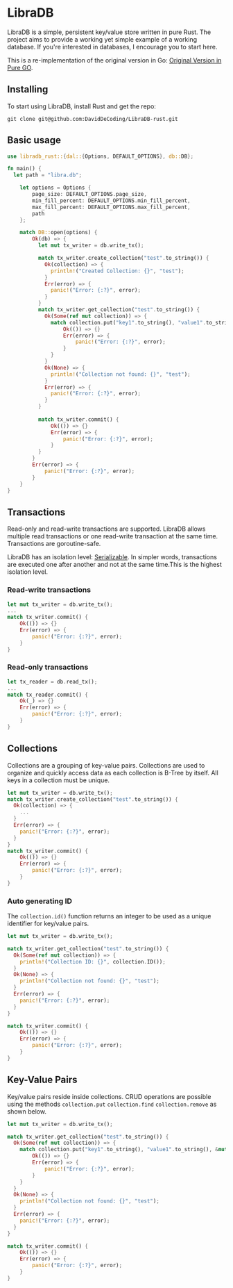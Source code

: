 # LibraDB

LibraDB is a simple, persistent key/value store written in pure Rust. The project aims to provide a working yet simple
example of a working database. If you're interested in databases, I encourage you to start here.

This is a re-implementation of the original version in Go: [Original Version in Pure GO](https://github.com/amit-davidson/LibraDB).

## Installing

To start using LibraDB, install Rust and get the repo:

```
git clone git@github.com:DavidDeCoding/LibraDB-rust.git
```

## Basic usage
```rust
use libradb_rust::{dal::{Options, DEFAULT_OPTIONS}, db::DB};

fn main() {
  let path = "libra.db";

    let options = Options {
        page_size: DEFAULT_OPTIONS.page_size,
        min_fill_percent: DEFAULT_OPTIONS.min_fill_percent,
        max_fill_percent: DEFAULT_OPTIONS.max_fill_percent,
        path
    };

    match DB::open(options) {
        Ok(db) => {
          let mut tx_writer = db.write_tx();

          match tx_writer.create_collection("test".to_string()) {
            Ok(collection) => {
              println!("Created Collection: {}", "test");
            }
            Err(error) => {
              panic!("Error: {:?}", error);
            }
          }
          match tx_writer.get_collection("test".to_string()) {
            Ok(Some(ref mut collection)) => {
              match collection.put("key1".to_string(), "value1".to_string(), &mut tx_writer) {
                  Ok(()) => {}
                  Err(error) => {
                      panic!("Error: {:?}", error);
                  }
              }
            }
            Ok(None) => {
              println!("Collection not found: {}", "test");
            }
            Err(error) => {
              panic!("Error: {:?}", error);
            }
          }
          
          match tx_writer.commit() {
              Ok(()) => {}
              Err(error) => {
                  panic!("Error: {:?}", error);
              }
          }
        }
        Err(error) => {
            panic!("Error: {:?}", error);
        }
    }
}
```
## Transactions
Read-only and read-write transactions are supported. LibraDB allows multiple read transactions or one read-write 
transaction at the same time. Transactions are goroutine-safe.

LibraDB has an isolation level: [Serializable](https://en.wikipedia.org/wiki/Isolation_(database_systems)#Serializable).
In simpler words, transactions are executed one after another and not at the same time.This is the highest isolation level.

### Read-write transactions

```rust
let mut tx_writer = db.write_tx();
...
match tx_writer.commit() {
    Ok(()) => {}
    Err(error) => {
        panic!("Error: {:?}", error);
    }
}
```
### Read-only transactions
```rust
let tx_reader = db.read_tx();
...
match tx_reader.commit() {
    Ok(_) => {}
    Err(error) => {
        panic!("Error: {:?}", error);
    }
}
```

## Collections
Collections are a grouping of key-value pairs. Collections are used to organize and quickly access data as each
collection is B-Tree by itself. All keys in a collection must be unique.
```rust
let mut tx_writer = db.write_tx();
match tx_writer.create_collection("test".to_string()) {
  Ok(collection) => {
    ...
  }
  Err(error) => {
    panic!("Error: {:?}", error);
  }
}
match tx_writer.commit() {
    Ok(()) => {}
    Err(error) => {
        panic!("Error: {:?}", error);
    }
}
```

### Auto generating ID
The `collection.id()` function returns an integer to be used as a unique identifier for key/value pairs.
```rust
let mut tx_writer = db.write_tx();

match tx_writer.get_collection("test".to_string()) {
  Ok(Some(ref mut collection)) => {
    println!("Collection ID: {}", collection.ID());
  }
  Ok(None) => {
    println!("Collection not found: {}", "test");
  }
  Err(error) => {
    panic!("Error: {:?}", error);
  }
}

match tx_writer.commit() {
    Ok(()) => {}
    Err(error) => {
        panic!("Error: {:?}", error);
    }
}
```
## Key-Value Pairs
Key/value pairs reside inside collections. CRUD operations are possible using the methods `collection.put` 
`collection.find` `collection.remove` as shown below.   
```rust
let mut tx_writer = db.write_tx();

match tx_writer.get_collection("test".to_string()) {
  Ok(Some(ref mut collection)) => {
    match collection.put("key1".to_string(), "value1".to_string(), &mut tx_writer) {
        Ok(()) => {}
        Err(error) => {
            panic!("Error: {:?}", error);
        }
    }
  }
  Ok(None) => {
    println!("Collection not found: {}", "test");
  }
  Err(error) => {
    panic!("Error: {:?}", error);
  }
}

match tx_writer.commit() {
    Ok(()) => {}
    Err(error) => {
        panic!("Error: {:?}", error);
    }
}
```
